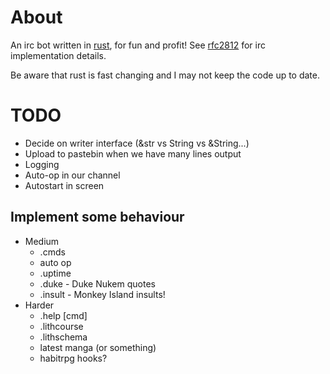 About
=====

An irc bot written in [rust][], for fun and profit! See [rfc2812][] for irc implementation details.

Be aware that rust is fast changing and I may not keep the code up to date.

TODO
====

* Decide on writer interface (&str vs String vs &String...)
* Upload to pastebin when we have many lines output
* Logging
* Auto-op in our channel
* Autostart in screen

Implement some behaviour
-----------------------

* Medium
    * .cmds
    * auto op
    * .uptime
    * .duke - Duke Nukem quotes
    * .insult - Monkey Island insults!
* Harder
    * .help [cmd]
    * .lithcourse
    * .lithschema
    * latest manga (or something)
    * habitrpg hooks?

[rust]: http://www.rust-lang.org "rust"
[rfc2812]: http://tools.ietf.org/html/rfc2812 "irc reference"

